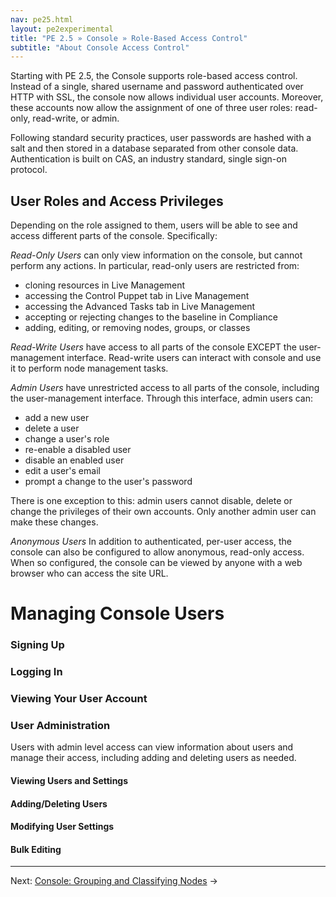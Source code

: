 ```yaml
---
nav: pe25.html
layout: pe2experimental
title: "PE 2.5 » Console » Role-Based Access Control"
subtitle: "About Console Access Control"
---
```


Starting with PE 2.5, the Console supports role-based access control. Instead of a single, shared username and password authenticated over HTTP with SSL, the console now allows individual user accounts. Moreover, these accounts now allow the assignment of one of three user roles: read-only, read-write, or admin.

Following standard security practices, user passwords are hashed with a salt and then stored in a database separated from other console data. Authentication is built on CAS, an industry standard, single sign-on protocol.

User Roles and Access Privileges
-----
Depending on the role assigned to them, users will be able to see and access different parts of the console. Specifically:

_Read-Only Users_ can only view information on the console, but cannot perform any actions. In particular, read-only users are restricted from:

* cloning resources in Live Management
* accessing the Control Puppet tab in Live Management
* accessing the Advanced Tasks tab in Live Management
* accepting or rejecting changes to the baseline in Compliance
* adding, editing, or removing nodes, groups, or classes

_Read-Write Users_ have access to all parts of the console EXCEPT the user-management interface. Read-write users can interact with console and use it to perform node management tasks. 

_Admin Users_ have unrestricted access to all parts of the console, including the user-management interface. Through this interface, admin users can:

* add a new user
* delete a user
* change a user's role
* re-enable a disabled user
* disable an enabled user
* edit a user's email
* prompt a change to the user's password

There is one exception to this: admin users cannot disable, delete or change the privileges of their own accounts. Only another admin user can make these changes.

_Anonymous Users_ In addition to authenticated, per-user access, the console can also be configured to allow anonymous, read-only access. When so configured, the console can be viewed by anyone with a web browser who can access the site URL.

Managing Console Users
======
### Signing Up

### Logging In

### Viewing Your User Account

### User Administration
Users with admin level access can view information about users and manage their access, including adding and deleting users as needed. 

#### Viewing Users and Settings
#### Adding/Deleting Users
#### Modifying User Settings
#### Bulk Editing
* * *

Next: [Console: Grouping and Classifying Nodes](./console_classes_groups.html) &rarr;
